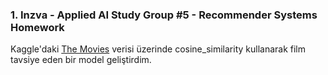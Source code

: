 
### 1. **Inzva - Applied AI Study Group #5 - Recommender Systems Homework**
    
Kaggle'daki [The Movies](https://www.kaggle.com/rounakbanik/the-movies-dataset/data) verisi üzerinde cosine_similarity kullanarak film tavsiye eden bir model geliştirdim. 
